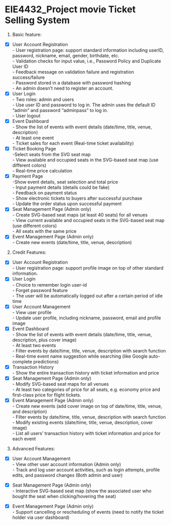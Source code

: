 # EIE4432_Project movie Ticket Selling System
1. Basic feature:
- [x] User Account Registration<br />
      - User registration page: support standard information including userID, password, nickname, email, gender, birthdate, etc.<br />
      - Validation checks for input value, i.e., Password Policy and Duplicate User ID<br />
      - Feedback message on validation failure and registration success/failure<br />
      - Password stored in a database with password hashing<br />
      - An admin doesn’t need to register an account. <br />
- [x] User Login<br />
      - Two roles: admin and users<br />
      - Use user ID and password to log in. The admin uses the default ID “admin” and password “adminpass” to log in.<br />
      - User logout<br />
- [x] Event Dashboard<br />
      - Show the list of events with event details (date/time, title, venue, description)<br />
      - At least one event<br />
      - Ticket sales for each event (Real-time ticket availability)<br />
- [x] Ticket Booking Page<br />
      -Select seats from the SVG seat map<br />
      - View available and occupied seats in the SVG-based seat map (use different colors)<br />
      - Real-time price calculation<br />
- [x] Payment Page<br />
      -Show event details, seat selection and total price<br />
      - Input payment details (details could be fake)<br />
      - Feedback on payment status<br />
      - Show electronic tickets to buyers after successful purchase<br />
      - Update the order status upon successful payment<br />
- [x] Seat Management Page (Admin only)<br />
      - Create SVG-based seat maps (at least 40 seats) for all venues<br />
      - View current available and occupied seats in the SVG-based seat map (use different colors)<br />
      - All seats with the same price<br />
- [x] Event Management Page (Admin only)<br />
      - Create new events (date/time, title, venue, description)<br />
2. Credit Features:<br />
- [x] User Account Registration<br />
      - User registration page: support profile image on top of other standard information.<br />
- [x] User Login<br />
      - Choice to remember login user-id<br />
      - Forget password feature<br />
      - The user will be automatically logged out after a certain period of idle time<br />
- [x] User Account Management<br />
      - View user profile<br />
      - Update user profile, including nickname, password, email and profile image<br />
- [x] Event Dashboard<br />
      - Show the list of events with event details (date/time, title, venue, description, plus cover image)<br />
      - At least two events<br />
      - Filter events by date/time, title, venue, description with search function<br />
      - Real-time event name suggestion while searching (like Google auto-complete predictions)<br />
- [x] Transaction History<br />
      - Show the entire transaction history with ticket information and price<br />
- [x] Seat Management Page (Admin only)<br />
      - Modify SVG-based seat maps for all venues<br />
      - At least two categories of price for all seats, e.g. economy price and first-class price for flight tickets.<br />
- [x] Event Management Page (Admin only)<br />
      - Create new events (add cover image on top of date/time, title, venue, and description)<br />
      - Filter events by date/time, title, venue, description with search function<br />
      - Modify existing events (date/time, title, venue, description, cover image)<br />
      - List all users’ transaction history with ticket information and price for each event<br />
3. Advanced Features:<br />
- [x] User Account Management<br />
      - View other user account information (Admin only)<br />
      - Track and log user account activities, such as login attempts, profile edits, and password changes (Both admin and user)<br />
- [x] Seat Management Page (Admin only)<br />
      - Interactive SVG-based seat map (show the associated user who bought the seat when clicking/hovering the seat)<br />
- [X] Event Management Page (Admin only)<br />
      - Support cancelling or rescheduling of events (need to notify the ticket holder via user dashboard)<br />






